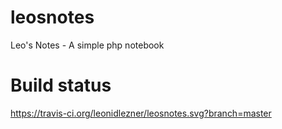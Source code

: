 # leosnotes
Leo's Notes - A simple php notebook

# Build status

https://travis-ci.org/leonidlezner/leosnotes.svg?branch=master